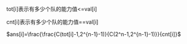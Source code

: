 tot[i]表示有多少个队的能力值<=val[i]

cnt[i]表示有多少个队的能力值==val[i]


$ans[i]=\frac{\frac{C(tot[i]-1,2^{n-1}-1)}{C(2^n-1,2^{n-1}-1)}}{cnt[i]}$